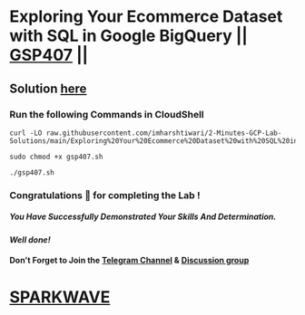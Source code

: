 # Exploring Your Ecommerce Dataset with SQL in Google BigQuery || [GSP407](https://www.cloudskillsboost.google/focuses/3618?parent=catalog) ||

## Solution [here](https://youtu.be/zhsrYJPaU3Y)

### Run the following Commands in CloudShell
```
curl -LO raw.githubusercontent.com/imharshtiwari/2-Minutes-GCP-Lab-Solutions/main/Exploring%20Your%20Ecommerce%20Dataset%20with%20SQL%20in%20Google%20BigQuery/gsp407.sh

sudo chmod +x gsp407.sh

./gsp407.sh
```
### Congratulations 🎉 for completing the Lab !

##### *You Have Successfully Demonstrated Your Skills And Determination.*

#### *Well done!*

#### Don't Forget to Join the [Telegram Channel](https://t.me/sparkwave.01) & [Discussion group](https://t.me/sparkwave.01chats)

# [SPARKWAVE](https://www.youtube.com/@sparkwave.01)
